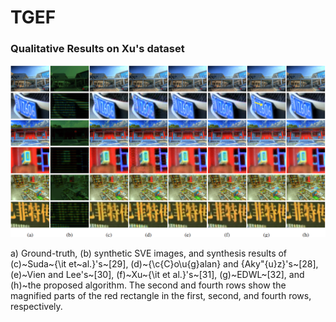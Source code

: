# TGEF

### Qualitative Results on Xu's dataset
![](/figs/YLXu_results.png)

a) Ground-truth, (b) synthetic SVE images, and synthesis results of (c)~Suda~{\it et~al.}'s~[29], (d)~{\c{C}o\u{g}alan} and {Aky\"{u}z}'s~[28], (e)~Vien and Lee's~[30], (f)~Xu~{\it et al.}'s~[31], (g)~EDWL~[32], and (h)~the proposed algorithm. The second and fourth rows show the magnified parts of the red rectangle in the first, second, and fourth rows, respectively.
